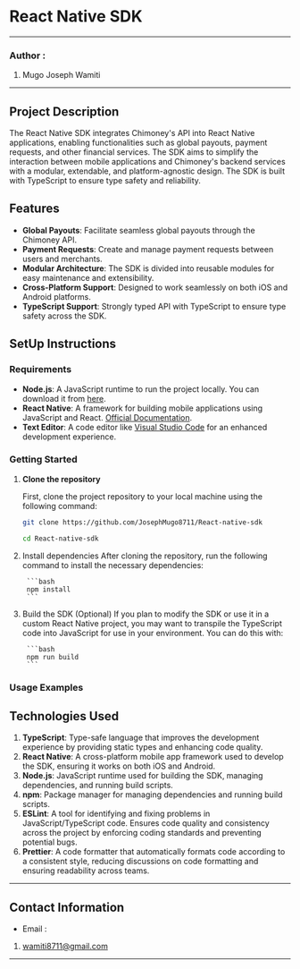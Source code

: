 #  React Native SDK
*****
### Author :
1. Mugo Joseph Wamiti 
****
## Project Description

The React Native SDK integrates Chimoney's API into React Native applications, enabling functionalities such as global payouts, 
payment requests, and other financial services. The SDK aims to simplify the interaction between mobile applications and 
Chimoney's backend services with a modular, extendable, and platform-agnostic design. 
The SDK is built with TypeScript to ensure type safety and reliability.

## Features

- **Global Payouts**: Facilitate seamless global payouts through the Chimoney API.
- **Payment Requests**: Create and manage payment requests between users and merchants.
- **Modular Architecture**: The SDK is divided into reusable modules for easy maintenance and extensibility.
- **Cross-Platform Support**: Designed to work seamlessly on both iOS and Android platforms.
- **TypeScript Support**: Strongly typed API with TypeScript to ensure type safety across the SDK.

## SetUp Instructions

### Requirements

- **Node.js**: A JavaScript runtime to run the project locally. You can download it from [here](https://nodejs.org/en).
- **React Native**: A framework for building mobile applications using JavaScript and React. [Official Documentation](https://reactnative.dev/).
- **Text Editor**: A code editor like [Visual Studio Code](https://code.visualstudio.com/download) for an enhanced development experience.

### Getting Started

1. **Clone the repository**

   First, clone the project repository to your local machine using the following command:

    ```bash
    git clone https://github.com/JosephMugo8711/React-native-sdk
    ```

    ```bash
    cd React-native-sdk
    ```

2. Install dependencies
After cloning the repository, run the following command to install the necessary dependencies:

        ```bash
        npm install
        ```
3. Build the SDK (Optional)
If you plan to modify the SDK or use it in a custom React Native project, you may want to transpile the TypeScript code into JavaScript for use in your environment. You can do this with:

        ```bash
        npm run build
        ```

### Usage Examples 



## Technologies Used

1. **TypeScript**: Type-safe language that improves the development experience by providing static types and enhancing code quality.
2. **React Native**: A cross-platform mobile app framework used to develop the SDK, ensuring it works on both iOS and Android.
3. **Node.js**: JavaScript runtime used for building the SDK, managing dependencies, and running build scripts.
4. **npm**: Package manager for managing dependencies and running build scripts.
5. **ESLint**: A tool for identifying and fixing problems in JavaScript/TypeScript code. Ensures code quality and consistency across the project by enforcing coding standards and preventing potential bugs.
6. **Prettier**: A code formatter that automatically formats code according to a consistent style, reducing discussions on code formatting and ensuring readability across teams.


*****
## Contact Information
* Email : 
1. wamiti8711@gmail.com
*****
